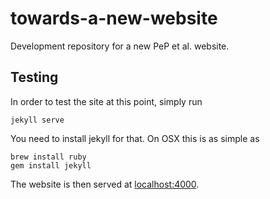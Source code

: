 towards-a-new-website
=====================

Development repository for a new PeP et al. website.


## Testing
In order to test the site at this point, simply run

    jekyll serve

You need to install jekyll for that. On OSX this is as simple as

    brew install ruby
    gem install jekyll

The website is then served at [localhost:4000](http://localhost:4000).

